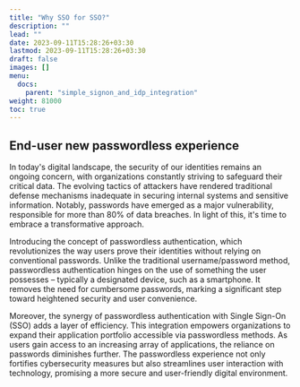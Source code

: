 ```yaml
---
title: "Why SSO for SSO?"
description: ""
lead: ""
date: 2023-09-11T15:28:26+03:30
lastmod: 2023-09-11T15:28:26+03:30
draft: false
images: []
menu:
  docs:
    parent: "simple_signon_and_idp_integration"
weight: 81000
toc: true
---
```


## End-user new passwordless experience  

In today's digital landscape, the security of our identities remains an ongoing concern, with organizations constantly striving to safeguard their critical data. The evolving tactics of attackers have rendered traditional defense mechanisms inadequate in securing internal systems and sensitive information. Notably, passwords have emerged as a major vulnerability, responsible for more than 80% of data breaches. In light of this, it's time to embrace a transformative approach.  

Introducing the concept of passwordless authentication, which revolutionizes the way users prove their identities without relying on conventional passwords. Unlike the traditional username/password method, passwordless authentication hinges on the use of something the user possesses – typically a designated device, such as a smartphone. It removes the need for cumbersome passwords, marking a significant step toward heightened security and user convenience.  

Moreover, the synergy of passwordless authentication with Single Sign-On (SSO) adds a layer of efficiency. This integration empowers organizations to expand their application portfolio accessible via passwordless methods. As users gain access to an increasing array of applications, the reliance on passwords diminishes further. The passwordless experience not only fortifies cybersecurity measures but also streamlines user interaction with technology, promising a more secure and user-friendly digital environment.  
